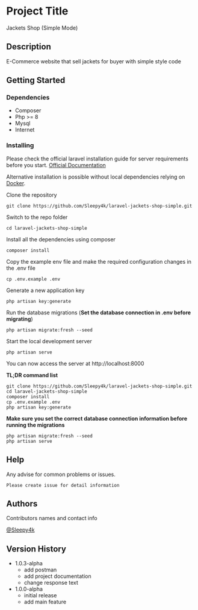 # Project Title

Jackets Shop (Simple Mode)

## Description

E-Commerce website that sell jackets for buyer with simple style code

## Getting Started

### Dependencies

* Composer
* Php >= 8
* Mysql
* Internet

### Installing
Please check the official laravel installation guide for server requirements before you start. [Official Documentation](https://laravel.com/docs/master/installation)

Alternative installation is possible without local dependencies relying on [Docker](https://www.docker.com/products/docker-desktop/). 

Clone the repository

    git clone https://github.com/Sleepy4k/laravel-jackets-shop-simple.git

Switch to the repo folder

    cd laravel-jackets-shop-simple

Install all the dependencies using composer

    composer install

Copy the example env file and make the required configuration changes in the .env file

    cp .env.example .env

Generate a new application key

    php artisan key:generate

Run the database migrations (**Set the database connection in .env before migrating**)

    php artisan migrate:fresh --seed

Start the local development server

    php artisan serve

You can now access the server at http://localhost:8000

**TL;DR command list**

    git clone https://github.com/Sleepy4k/laravel-jackets-shop-simple.git
    cd laravel-jackets-shop-simple
    composer install
    cp .env.example .env
    php artisan key:generate
    
**Make sure you set the correct database connection information before running the migrations**

    php artisan migrate:fresh --seed
    php artisan serve

## Help

Any advise for common problems or issues.
```
Please create issue for detail information
```

## Authors

Contributors names and contact info

[@Sleepy4k](https://github.com/Sleepy4k)

## Version History

* 1.0.3-alpha
    * add postman
    * add project documentation
    * change response text
* 1.0.0-alpha
    * initial release
    * add main feature